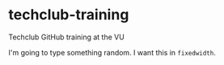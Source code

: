 # techclub-training
Techclub GitHub training at the VU

I'm going to type something random. I want this in `fixedwidth`.
